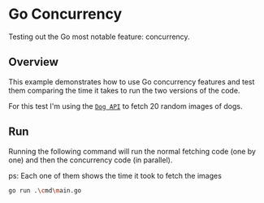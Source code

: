 # Go Concurrency

Testing out the Go most notable feature: concurrency.

## Overview

This example demonstrates how to use Go concurrency features and test them comparing the time it takes to run the two versions of the code.

For this test I'm using the [`Dog API`](https://dog.ceo/dog-api/) to fetch 20 random images of dogs.

## Run

Running the following command will run the normal fetching code (one by one) and then the concurrency code (in parallel).

ps: Each one of them shows the time it took to fetch the images

```sh
go run .\cmd\main.go
```
